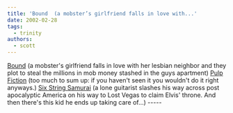 ```yaml
---
title: 'Bound  (a mobster’s girlfriend falls in love with...'
date: 2002-02-28
tags:
  - trinity
authors:
  - scott
---
```


[Bound](http://us.imdb.com/Title?0115736) (a mobster's girlfriend falls in love with her lesbian neighbor and they plot to steal the millions in mob money stashed in the guys apartment)
[Pulp Fiction](http://us.imdb.com/Title?0110912) (too much to sum up: if you haven't seen it you wouldn't do it right anyways.)
[Six String Samurai](http://us.imdb.com/Title?0118736) (a lone guitarist slashes his way across post apocalyptic America on his way to Lost Vegas to claim Elvis' throne. And then there's this kid he ends up taking care of...) -----
